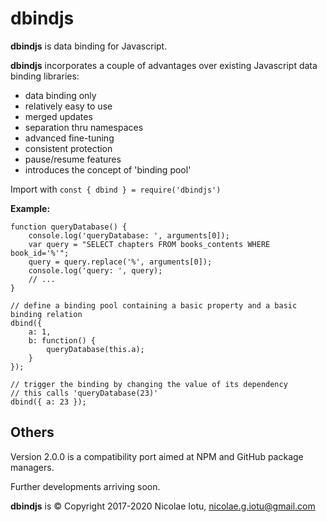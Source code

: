 # dbindjs

**dbindjs** is data binding for Javascript.

**dbindjs** incorporates a couple of advantages over existing Javascript data binding libraries:
* data binding only
* relatively easy to use
* merged updates
* separation thru namespaces
* advanced fine-tuning
* consistent protection
* pause/resume features
* introduces the concept of 'binding pool'

Import with `const { dbind } = require('dbindjs')`

**Example:**

```
function queryDatabase() {
	console.log('queryDatabase: ', arguments[0]);
	var query = "SELECT chapters FROM books_contents WHERE book_id='%'";
	query = query.replace('%', arguments[0]);
	console.log('query: ', query);
	// ...
}

// define a binding pool containing a basic property and a basic binding relation
dbind({
	a: 1,
	b: function() {
		queryDatabase(this.a);
	}		
});

// trigger the binding by changing the value of its dependency
// this calls 'queryDatabase(23)'
dbind({ a: 23 });
```

## Others
Version 2.0.0 is a compatibility port aimed at NPM and GitHub package managers.

Further developments arriving soon.

**dbindjs** is © Copyright 2017-2020 Nicolae Iotu, nicolae.g.iotu@gmail.com
